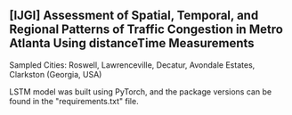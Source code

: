 ## [IJGI] Assessment of Spatial, Temporal, and Regional Patterns of Traffic Congestion in Metro Atlanta Using distanceTime Measurements

Sampled Cities: Roswell, Lawrenceville, Decatur, Avondale Estates, Clarkston (Georgia, USA)

LSTM model was built using PyTorch, and the package versions can be found in the "requirements.txt" file.
